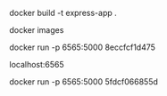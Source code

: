 docker build -t express-app .

docker images 

docker run -p 6565:5000 8eccfcf1d475

localhost:6565

docker run -p 6565:5000 5fdcf066855d